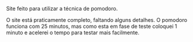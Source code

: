 Site feito para utilizar a técnica de pomodoro.


O site está praticamente completo, faltando alguns detalhes. O pomodoro funciona com 25 minutos, mas como esta em fase de teste
coloquei 1 minuto e acelerei o tempo para testar mais facilmente.